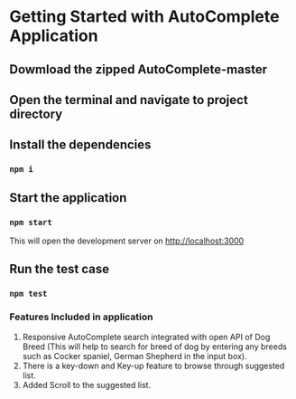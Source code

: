 # Getting Started with AutoComplete Application

## Dowmload the zipped AutoComplete-master
## Open the terminal and navigate to project directory
## Install the dependencies
### `npm i`

## Start the application
### `npm start`
This will open the development server on [http://localhost:3000](http://localhost:3000)

## Run the test case 
### `npm test`

### Features Included in application
1. Responsive AutoComplete search integrated with open API of Dog Breed (This will help to search for breed of dog by entering any breeds such as Cocker spaniel, German Shepherd in the input box).
2. There is a key-down and Key-up feature to browse through suggested list.
3. Added Scroll to the suggested list.
